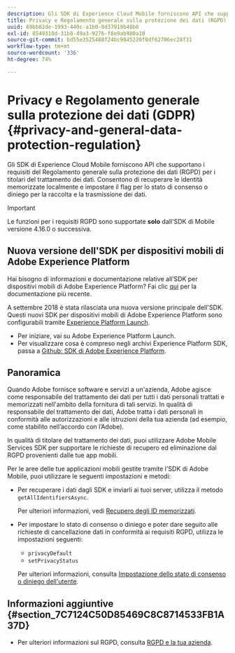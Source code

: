 ```yaml
---
description: Gli SDK di Experience Cloud Mobile forniscono API che supportano i requisiti del Regolamento generale sulla protezione dei dati (GDPR) per i titolari del trattamento dei dati. Consentono di recuperare le identità memorizzate localmente e impostare il flag per lo stato di consenso o diniego per la raccolta e la trasmissione dei dati.
title: Privacy e Regolamento generale sulla protezione dei dati (RGPD)
uuid: 69bb82de-1993-440c-a1b0-8d37919b48b6
exl-id: 8549310d-31b8-49a3-9276-f8e9ab980a10
source-git-commit: bd55e3525488f24bc9845220f0df62706ec28f31
workflow-type: tm+mt
source-wordcount: '336'
ht-degree: 74%

---
```


# Privacy e Regolamento generale sulla protezione dei dati (GDPR) {#privacy-and-general-data-protection-regulation}

Gli SDK di Experience Cloud Mobile forniscono API che supportano i requisiti del Regolamento generale sulla protezione dei dati (RGPD) per i titolari del trattamento dei dati. Consentono di recuperare le identità memorizzate localmente e impostare il flag per lo stato di consenso o diniego per la raccolta e la trasmissione dei dati.

>[!IMPORTANT]
>
>Le funzioni per i requisiti RGPD sono supportate **solo** dall&#39;SDK di Mobile versione 4.16.0 o successiva.

## Nuova versione dell&#39;SDK per dispositivi mobili di Adobe Experience Platform

Hai bisogno di informazioni e documentazione relative all’SDK per dispositivi mobili di Adobe Experience Platform? Fai clic [qui](https://aep-sdks.gitbook.io/docs/) per la documentazione più recente.

A settembre 2018 è stata rilasciata una nuova versione principale dell&#39;SDK. Questi nuovi SDK per dispositivi mobili di Adobe Experience Platform sono configurabili tramite [Experience Platform Launch](https://www.adobe.com/it/experience-platform/launch.html).

* Per iniziare, vai su Adobe Experience Platform Launch.
* Per visualizzare cosa è compreso negli archivi Experience Platform SDK, passa a [Github: SDK di Adobe Experience Platform](https://github.com/Adobe-Marketing-Cloud/acp-sdks).

## Panoramica

Quando Adobe fornisce software e servizi a un&#39;azienda, Adobe agisce come responsabile del trattamento dei dati per tutti i dati personali trattati e memorizzati nell&#39;ambito della fornitura di tali servizi. In qualità di responsabile del trattamento dei dati, Adobe tratta i dati personali in conformità alle autorizzazioni e alle istruzioni della tua azienda (ad esempio, come stabilito nell’accordo con l’Adobe).

In qualità di titolare del trattamento dei dati, puoi utilizzare Adobe Mobile Services SDK per supportare le richieste di recupero ed eliminazione dal RGPD provenienti dalle tue app mobili.

Per le aree delle tue applicazioni mobili gestite tramite l&#39;SDK di Adobe Mobile, puoi utilizzare le seguenti impostazioni e metodi:

* Per recuperare i dati dagli SDK e inviarli ai tuoi server, utilizza il metodo `getAllIdentifiersAsync`.

   Per ulteriori informazioni, vedi [Recupero degli ID memorizzati](/help/ios/c-mob-privacy-gdpr-ios/c-mob-gdpr-ret-stored-ids-ios.md).

* Per impostare lo stato di consenso o diniego e poter dare seguito alle richieste di cancellazione dati in conformità ai requisiti RGPD, utilizza le impostazioni seguenti:

   * `privacyDefault`
   * `setPrivacyStatus`

   Per ulteriori informazioni, consulta [Impostazione dello stato di consenso o diniego dell&#39;utente](/help/ios/c-mob-privacy-gdpr-ios/privacy.md).

## Informazioni aggiuntive {#section_7C7124C50D85469C8C8714533FB1A37D}

* Per ulteriori informazioni sul RGPD, consulta [RGPD e la tua azienda](https://www.adobe.com/it/privacy/general-data-protection-regulation.html).
